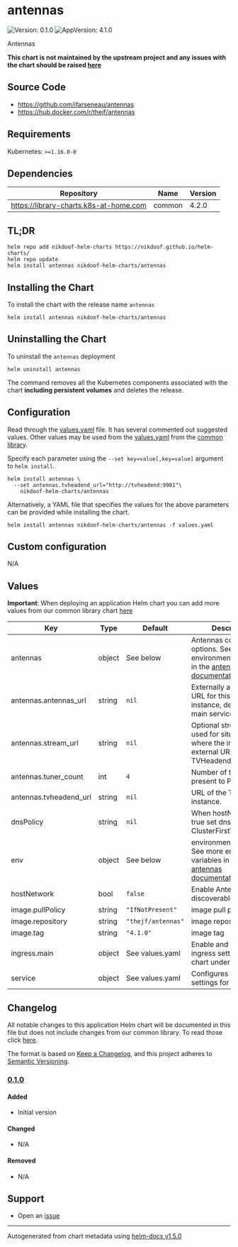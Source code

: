 # antennas

![Version: 0.1.0](https://img.shields.io/badge/Version-0.1.0-informational?style=flat-square) ![AppVersion: 4.1.0](https://img.shields.io/badge/AppVersion-4.1.0-informational?style=flat-square)

Antennas

**This chart is not maintained by the upstream project and any issues with the chart should be raised [here](https://github.com/nikdoof/helm-charts/issues/new/choose)**

## Source Code

* <https://github.com/jfarseneau/antennas>
* <https://hub.docker.com/r/thejf/antennas>

## Requirements

Kubernetes: `>=1.16.0-0`

## Dependencies

| Repository | Name | Version |
|------------|------|---------|
| https://library-charts.k8s-at-home.com | common | 4.2.0 |

## TL;DR

```console
helm repo add nikdoof-helm-charts https://nikdoof.github.io/helm-charts/
helm repo update
helm install antennas nikdoof-helm-charts/antennas
```

## Installing the Chart

To install the chart with the release name `antennas`

```console
helm install antennas nikdoof-helm-charts/antennas
```

## Uninstalling the Chart

To uninstall the `antennas` deployment

```console
helm uninstall antennas
```

The command removes all the Kubernetes components associated with the chart **including persistent volumes** and deletes the release.

## Configuration

Read through the [values.yaml](./values.yaml) file. It has several commented out suggested values.
Other values may be used from the [values.yaml](https://github.com/k8s-at-home/library-charts/tree/main/charts/stable/common/values.yaml) from the [common library](https://github.com/k8s-at-home/library-charts/tree/main/charts/stable/common).

Specify each parameter using the `--set key=value[,key=value]` argument to `helm install`.

```console
helm install antennas \
  --set antennas.tvheadend_url="http://tvheadend:9981"\
    nikdoof-helm-charts/antennas
```

Alternatively, a YAML file that specifies the values for the above parameters can be provided while installing the chart.

```console
helm install antennas nikdoof-helm-charts/antennas -f values.yaml
```

## Custom configuration

N/A

## Values

**Important**: When deploying an application Helm chart you can add more values from our common library chart [here](https://github.com/k8s-at-home/library-charts/tree/main/charts/stable/common)

| Key | Type | Default | Description |
|-----|------|---------|-------------|
| antennas | object | See below | Antennas configuration options. See more environment variables in the [antennas documentation](https://github.com/jfarseneau/antennas). |
| antennas.antennas_url | string | `nil` | Externally accessible URL for this antennas instance, defaults to the main service http port. |
| antennas.stream_url | string | `nil` | Optional stream URL, used for situations where the internal and external URL for TVHeadend is different. |
| antennas.tuner_count | int | `4` | Number of tuners to present to Plex |
| antennas.tvheadend_url | string | `nil` | URL of the TVHeadend instance. |
| dnsPolicy | string | `nil` | When hostNetwork is true set dnsPolicy to ClusterFirstWithHostNet |
| env | object | See below | environment variables. See more environment variables in the [antennas documentation](https://github.com/jfarseneau/antennas). |
| hostNetwork | bool | `false` | Enable Antennas to be discoverable via SSDP |
| image.pullPolicy | string | `"IfNotPresent"` | image pull policy |
| image.repository | string | `"thejf/antennas"` | image repository |
| image.tag | string | `"4.1.0"` | image tag |
| ingress.main | object | See values.yaml | Enable and configure ingress settings for the chart under this key. |
| service | object | See values.yaml | Configures service settings for the chart. |

## Changelog

All notable changes to this application Helm chart will be documented in this file but does not include changes from our common library. To read those click [here](https://github.com/k8s-at-home/library-charts/tree/main/charts/stable/common#changelog).

The format is based on [Keep a Changelog](https://keepachangelog.com/en/1.0.0/), and this project adheres to [Semantic Versioning](https://semver.org/spec/v2.0.0.html).

### [0.1.0]

#### Added

- Initial version

#### Changed

- N/A

#### Removed

- N/A

[0.1.0]: #010

## Support

- Open an [issue](https://github.com/nikdoof/helm-charts/issues/new/choose)

----------------------------------------------
Autogenerated from chart metadata using [helm-docs v1.5.0](https://github.com/norwoodj/helm-docs/releases/v1.5.0)
